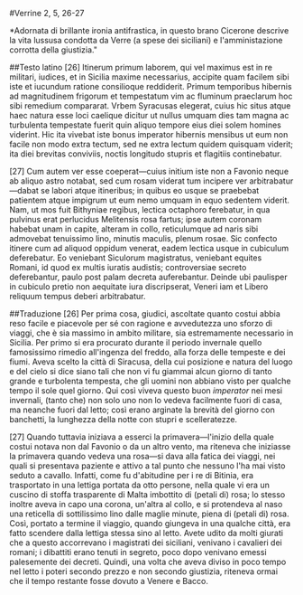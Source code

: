 #Verrine 2, 5, 26-27

*Adornata di brillante ironia antifrastica, in questo brano Cicerone descrive la vita lussusa condotta da Verre (a spese dei siciliani) e l'amministazione corrotta della giustizia."

##Testo latino
[26] Itinerum primum laborem, qui vel maximus est in re militari, iudices, et in Sicilia maxime necessarius, accipite quam facilem sibi iste et iucundum ratione consilioque reddiderit. Primum temporibus hibernis ad magnitudinem frigorum et tempestatum vim ac fluminum praeclarum hoc sibi remedium compararat. Vrbem Syracusas elegerat, cuius hic situs atque haec natura esse loci caelique dicitur ut nullus umquam dies tam magna ac turbulenta tempestate fuerit quin aliquo tempore eius diei solem homines viderint. Hic ita vivebat iste bonus imperator hibernis mensibus ut eum non facile non modo extra tectum, sed ne extra lectum quidem quisquam viderit; ita diei brevitas conviviis, noctis longitudo stupris et flagitiis continebatur.

[27] Cum autem ver esse coeperat&mdash;cuius initium iste non a Favonio neque ab aliquo astro notabat, sed cum rosam viderat tum incipere ver arbitrabatur&mdash;dabat se labori atque itineribus; in quibus eo usque se praebebat patientem atque impigrum ut eum nemo umquam in equo sedentem viderit. Nam, ut mos fuit Bithyniae regibus, lectica octaphoro ferebatur, in qua pulvinus erat perlucidus Melitensis rosa fartus; ipse autem coronam habebat unam in capite, alteram in collo, reticulumque ad naris sibi admovebat tenuissimo lino, minutis maculis, plenum rosae. Sic confecto itinere cum ad aliquod oppidum venerat, eadem lectica usque in cubiculum deferebatur. Eo veniebant Siculorum magistratus, veniebant equites Romani, id quod ex multis iuratis audistis; controversiae secreto deferebantur, paulo post palam decreta auferebantur. Deinde ubi paulisper in cubiculo pretio non aequitate iura discripserat, Veneri iam et Libero reliquum tempus deberi arbitrabatur.

##Traduzione
[26] Per prima cosa, giudici, ascoltate quanto costui abbia reso facile e piacevole per sé con ragione e avvedutezza uno sforzo di viaggi, che è sia massimo in ambito militare, sia estremamente necessario in Sicilia. Per primo si era procurato durante il periodo invernale quello famosissimo rimedio all'ingenza del freddo, alla forza delle tempeste e dei fiumi. Aveva scelto la città di Siracusa, della cui posizione e natura del luogo e del cielo si dice siano tali che non vi fu giammai alcun giorno di tanto grande e turbolenta tempesta, che gli uomini non abbiano visto per qualche tempo il sole quel giorno. Qui così viveva questo buon *imperator* nei mesi invernali, (tanto che) non solo uno non lo vedeva facilmente fuori di casa, ma neanche fuori dal letto; così erano arginate la brevità del giorno con banchetti, la lunghezza della notte con stupri e scelleratezze.

[27] Quando tuttavia iniziava a esserci la primavera&mdash;l'inizio della quale costui notava non dal Favonio o da un altro vento, ma riteneva che iniziasse la primavera quando vedeva una rosa&mdash;si dava alla fatica dei viaggi, nei quali si presentava paziente e attivo a tal punto che nessuno l'ha mai visto seduto a cavallo. Infatti, come fu d'abitudine per i re di Bitinia, era trasportato in una lettiga portata da otto persone, nella quale vi era un cuscino di stoffa trasparente di Malta imbottito di (petali di) rosa; lo stesso inoltre aveva in capo una corona, un'altra al collo, e si protendeva al naso una reticella di sottilissimo lino dalle maglie minute, piena di (petali di) rosa. Così, portato a termine il viaggio, quando giungeva in una qualche città, era fatto scendere dalla lettiga stessa sino al letto. Avete udito da molti giurati che a questo accorrevano i magistrati dei siciliani, venivano i cavalieri dei romani; i dibattiti erano tenuti in segreto, poco dopo venivano emessi palesemente dei decreti. Quindi, una volta che aveva diviso in poco tempo nel letto i poteri secondo prezzo e non secondo giustizia, riteneva ormai che il tempo restante fosse dovuto a Venere e Bacco.
